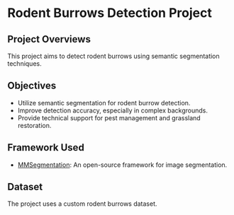 # Rodent Burrows Detection Project

## Project Overviews

This project aims to detect rodent burrows using semantic segmentation techniques.

## Objectives

- Utilize semantic segmentation for rodent burrow detection.
- Improve detection accuracy, especially in complex backgrounds.
- Provide technical support for pest management and grassland restoration.

## Framework Used

- [MMSegmentation](https://github.com/open-mmlab/mmsegmentation): An open-source framework for image segmentation.

## Dataset

The project uses a custom rodent burrows dataset.
